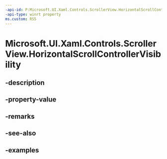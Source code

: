 ```yaml
---
-api-id: P:Microsoft.UI.Xaml.Controls.ScrollerView.HorizontalScrollControllerVisibility
-api-type: winrt property
ms.custom: RS5
---
```


<!-- Property syntax.
public ScrollerViewScrollControllerVisibility HorizontalScrollControllerVisibility { get;  set; }
-->

# Microsoft.UI.Xaml.Controls.ScrollerView.HorizontalScrollControllerVisibility

## -description

## -property-value

## -remarks

## -see-also

## -examples

